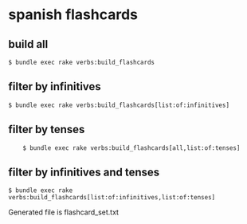 spanish flashcards
==================

build all
---------

    $ bundle exec rake verbs:build_flashcards

filter by infinitives
---------------------

    $ bundle exec rake verbs:build_flashcards[list:of:infinitives]

filter by tenses
----------------

		$ bundle exec rake verbs:build_flashcards[all,list:of:tenses]

filter by infinitives and tenses
--------------------------------

    $ bundle exec rake verbs:build_flashcards[list:of:infinitives,list:of:tenses]



Generated file is flashcard_set.txt